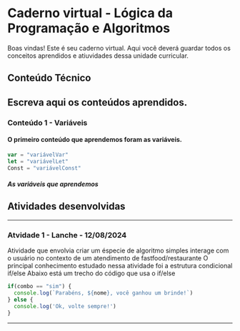 # Caderno virtual - Lógica da Programação e Algoritmos
Boas vindas! Este é seu caderno virtual. Aqui você deverá guardar todos os conceitos aprendidos e atiuvidades dessa unidade curricular. 


## Conteúdo Técnico
Escreva aqui os conteúdos aprendidos.
----------------------------------------------------------------------------------
### Conteúdo 1 - Variáveis 
#### O primeiro conteúdo que aprendemos foram as variáveis.
```js
var = "variávelVar"
let = "variávelLet"
Const = "variávelConst"
```
##### *As variáveis que aprendemos*


## Atividades desenvolvidas 
----------------------------------------------------------------------------------
### Atvidade 1 - Lanche - 12/08/2024

Atividade que envolvia criar um éspecie de algoritmo simples interage com o usuário no contexto de um atendimento de fastfood/restaurante
O principal conhecimento estudado nessa atividade foi a estrutura condicional if/else
Abaixo está um trecho do código que usa o if/else

```js
if(combo == "sim") {
  console.log(`Parabéns, ${nome}, você ganhou um brinde!`)
} else {
  console.log('Ok, volte sempre!')
}
```
----------------------------------------------------------------------------------
